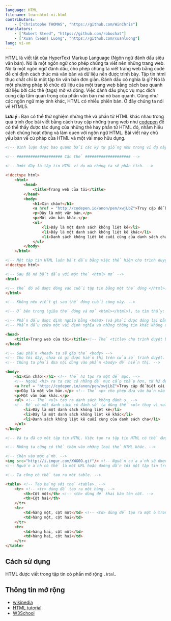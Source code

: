 ```yaml
---
language: HTML
filename: learnhtml-vi.html
contributors:
    - ["Christophe THOMAS", "https://github.com/WinChris"]
translators:
    - ["Robert Steed", "https://github.com/robochat"]
    - ["Xuan (Sean) Luong", "https://github.com/xuanluong"]
lang: vi-vn
---
```


HTML là viết tắt của HyperText Markup Language (Ngôn ngữ đánh dấu siêu văn bản).
Nó là một ngôn ngữ cho phép chúng ta viết nên những trang web.
Nó là một ngôn ngữ đánh dấu, cho phép chúng ta viết trang web bằng code để chỉ định cách thức mà văn bản và dữ liệu nên được trình bày.
Tập tin html thực chất chỉ là một tập tin văn bản đơn giản.
Đánh dấu có nghĩa là gì? Nó là một phương pháp tổ chức dữ liệu của một trang web bằng cách bao quanh dữ liệu bởi các thẻ (tags) mở và đóng.
Việc đánh dấu phục vụ mục đích cung cấp tầm quan trọng của phần văn bản mà nó bao quanh.
Cũng như các ngôn ngữ máy tính khác, HTML có nhiều phiên bản. Ở đây chúng ta nói về HTML5.

**Lưu ý :**  Bạn có thể thử nghiệm những thẻ và phần tử HTML khác nhau trong quá trình đọc bài viết bằng cách truy cập những trang web như [codepen](http://codepen.io/pen/) để có thể thấy được tác dụng của những thẻ hay phần tử HTML đó,
nhằm hiểu cách chúng hoạt động và làm quen với ngôn ngữ HTML.
Bài viết này chủ yếu bàn về cú pháp của HTML và một vài mẹo hữu dụng.


```html
<!-- Bình luận được bao quanh bởi các ký tự giống như trong ví dụ này -->

<!-- #################### Các thẻ #################### -->
   
<!-- Dưới đây là tập tin HTML ví dụ mà chúng ta sẽ phân tích. -->

<!doctype html>
	<html>
		<head>
			<title>Trang web của tôi</title>
		</head>
		<body>
			<h1>Xin chào!</h1>
			<a href = "http://codepen.io/anon/pen/xwjLbZ">Truy cập để biết cái gì sẽ được hiển thị</a>
			<p>Đây là một văn bản.</p>
			<p>Một văn bản khác.</p>
			<ul>
				<li>Đây là một danh sách không liệt kê</li>
				<li>Đây là một danh sách không liệt kê khác</li>
				<li>Danh sách không liệt kê cuối cùng của danh sách cha</li>
			</ul>
		</body>
	</html>

<!-- Một tập tin HTML luôn bắt đầu bằng việc thể hiện cho trình duyệt rằng nó là một trang HTML -->
<!doctype html>

<!-- Sau đó nó bắt đầu với một thẻ <html> mở -->
<html>

<!-- thẻ đó sẽ được đóng vào cuối tập tin bằng một thẻ đóng </html>. -->
</html>

<!-- Không nên viết gì sau thể đóng cuối cùng này. -->

<!-- Ở bên trong (giữa thẻ đóng và mở <html></html>), ta tìm thấy: -->

<!-- Phần đầu được định nghĩa bằng <head> (và phải được đóng lại bằng </head>). -->
<!-- Phần đầu chứa một vài định nghĩa và những thông tin khác không được dùng để hiển thị; đây gọi là siêu dữ liệu (metadata) -->

<head>
	<title>Trang web của tôi</title><!-- Thẻ <title> cho trình duyệt biết dòng chữ để hiển thị trên thanh tựa đề của trình duyệt vả tên tab. -->
</head>

<!-- Sau phần <head> ta sẽ gặp thẻ <body> -->
<!-- Cho tới đây, chưa có gì được hiển thị trên cửa sổ trình duyệt.  -->
<!-- Chúng ta phải đưa nội dùng vào phần <body> để hiển thị. -->

<body>
	<h1>Xin chào!</h1> <!-- Thẻ h1 tạo ra một đề mục. -->
	<!-- Ngoài <h1> ra ta còn có những đề mục cấp thấp hơn, từ h2 đến h6 -->
	<a href = "http://codepen.io/anon/pen/xwjLbZ">Truy cập để biết cái gì sẽ được hiển thị</a> <!-- một liên kết đền một url được cung cấp bởi thuộc tính href="" -->
	<p>Đây là một văn bản.</p> <!-- Thẻ <p> cho phép đưa văn bản vào trang html. -->
	<p>Một văn bản khác.</p>
	<ul> <!-- Thẻ <ul> tạo ra danh sách không đánh s. -->
	<!-- Để có một danh sách có đánh số ta dùng thể <ol> thay vì <ul> từ đó sẽ có số thứ tự  1. cho phần tử đầu tiên, 2. cho phần tử thứ hai, v.v... -->
		<li>Đây là một danh sách không liệt kê</li>
		<li>Đây là một danh sách không liệt kê khác</li>
		<li>Danh sách không liệt kê cuối cùng của danh sách cha</li>
	</ul>
</body>

<!-- Và ta đã có một tập tim HTML. Việc tạo ra tập tin HTML có thể được thực hiện một cách đơn giản. -->

<!-- Những ta cũng có thể thêm vào những loại thẻ HTML khác. -->

<!-- Chèn vào một ảnh. -->
<img src="http://i.imgur.com/XWG0O.gif"/> <!-- Nguồn của ảnh sẽ được khai báo qua thuộc tính src="" -->
<!-- Nguồn ảnh có thể là một URL hoặc đường dẫn tới một tập tin trong máy. -->

<!-- Ta cũng có thể tạo ra một table. -->

<table> <!-- Tạo bảng với thẻ <table>. -->
	<tr> <!-- <tr> dùng để tạo ra một hàng. -->
		<th>Cột một</th> <!-- <th> dùng để khai báo tên cột. -->
		<th>Cột hai</th>
	</tr>
	<tr>
		<td>hàng một, cột một</td> <!-- <td> dùng để tạo ra một ô trong table. -->
		<td>hàng một, cột hai</td>
	</tr>
	<tr>
		<td>hàng hai, cột một</td>
		<td>hàng hai, cột hai</td>
	</tr>
</table>
```

## Cách sử dụng

HTML được viết trong tập tin có phần mở rộng `.html`.

## Thông tin mở rộng

* [wikipedia](https://vi.wikipedia.org/wiki/HTML)
* [HTML tutorial](https://developer.mozilla.org/en-US/docs/Web/HTML)
* [W3School](http://www.w3schools.com/html/html_intro.asp)
